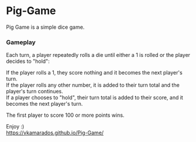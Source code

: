 # Pig-Game

Pig Game is a simple dice game. 


### Gameplay

Each turn, a player repeatedly rolls a die until either a 1 is rolled or the player decides to "hold":

If the player rolls a 1, they score nothing and it becomes the next player's turn.  
If the player rolls any other number, it is added to their turn total and the player's turn continues.  
If a player chooses to "hold", their turn total is added to their score, and it becomes the next player's turn. 

The first player to score 100 or more points wins. 

Enjoy :)   
https://vkamarados.github.io/Pig-Game/
